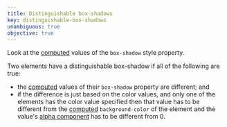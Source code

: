 ```yaml
---
title: Distinguishable box-shadows
key: distinguishable-box-shadows
unambiguous: true
objective: true
---
```


Look at the [computed](https://drafts.csswg.org/css-cascade/#computed-value) values of the `box-shadow` style property.

Two elements have a distinguishable box-shadow if all of the following are true:

- the [computed](https://drafts.csswg.org/css-cascade/#computed-value) values of their `box-shadow` property are different; and
- if the difference is just based on the color values, and only one of the elements has the color value specified then that value has to be different from the [computed](https://drafts.csswg.org/css-cascade/#computed-value) `background-color` of the element and the value's [alpha component](https://drafts.csswg.org/css-color/#alpha-channel) has to be different from 0.

